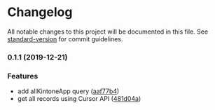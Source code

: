 # Changelog

All notable changes to this project will be documented in this file. See [standard-version](https://github.com/conventional-changelog/standard-version) for commit guidelines.

### 0.1.1 (2019-12-21)


### Features

* add allKintoneApp query ([aaf77b4](https://github.com/koba04/gatsby-source-kintone/commit/aaf77b416cb123219bdd11e6f039cb38671863bf))
* get all records using Cursor API ([481d04a](https://github.com/koba04/gatsby-source-kintone/commit/481d04ad85f287a107edc164685955e03baa38a1))
